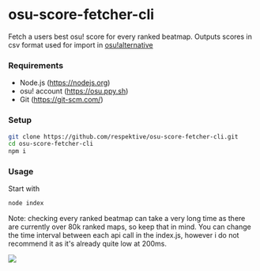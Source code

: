 # osu-score-fetcher-cli
 Fetch a users best osu! score for every ranked beatmap. Outputs scores in csv format used for import in [osu!alternative](https://twitter.com/albino_rhino12/status/1352293214536015880?lang=en)
 
### Requirements
- Node.js (https://nodejs.org)
- osu! account (https://osu.ppy.sh)
- Git (https://git-scm.com/)

### Setup
```Bash
git clone https://github.com/respektive/osu-score-fetcher-cli.git
cd osu-score-fetcher-cli
npm i
```

### Usage
Start with
```Bash
node index
```

Note: checking every ranked beatmap can take a very long time as there are currently over 80k ranked maps, so keep that in mind. You can change the time interval between each api call in the index.js, however i do not recommend it as it's already quite low at 200ms.

![](https://pek.li/7657xx.gif)
